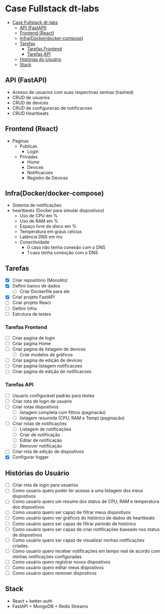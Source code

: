# Case Fullstack dt-labs

<!--toc:start-->
- [Case Fullstack dt-labs](#case-fullstack-dt-labs)
  - [API (FastAPI)](#api-fastapi)
  - [Frontend (React)](#frontend-react)
  - [Infra(Docker/docker-compose)](#infradockerdocker-compose)
  - [Tarefas](#tarefas)
    - [Tarefas Frontend](#tarefas-frontend)
    - [Tarefas API](#tarefas-api)
  - [Histórias do Usuário](#histórias-do-usuário)
  - [Stack](#stack)
<!--toc:end-->

## API (FastAPI)

- Acesso de usuarios com suas respectivas senhas (hashed)
- CRUD de usuarios
- CRUD de devices
- CRUD de configuracao de notificacoes
- CRUD Heartbeats

## Frontend (React)
  
- Paginas
  - Publicas
    - Login
  - Privadas
    - Home
    - Devices
    - Notificacoes
    - Registro de Devices

## Infra(Docker/docker-compose)

- Sistema de notificações
- heartbeats (Docker para simular dispostivos)
  - Uso de CPU em %
  - Uso de RAM em %
  - Espaço livre de disco em %
  - Temperatura em graus celcius
  - Latência DNS em ms
  - Conectividade
    - 0 caso não tenha conexão com o DNS
    - 1 caso tenha conexção com o DNS

## Tarefas

- [x] Criar repositório (Monolito)
- [x] Definir banco de dados
  - [ ] Criar Dockerfile para ele
- [x] Criar projeto FastAPI
- [ ] Criar projeto React
- [ ] Definir Infra
- [ ] Estrutura de testes

### Tarefas Frontend

- [ ] Criar pagina de login
- [ ] Criar pagina Home
- [ ] Criar pagina de listagem de devices
  - [ ] Criar modelos de gráficos
- [ ] Criar pagina de edição de devices
- [ ] Criar pagina listagem notificacoes
- [ ] Criar pagina de edição de notificacoes

### Tarefas API

- [ ] Usuario configurável padrão para testes
- [ ] Criar rota de login de usuário
- [ ] Criar rotas dispostivos
  - [ ] listagem completa com filtros (paginacão)
  - [ ] listagem resumida (CPU, RAM e Temp) (paginacão)
- [ ] Criar rotas de notificações
  - [ ] Listagem de notificações
  - [ ] Criar de notificação
  - [ ] Editar de notificação
  - [ ] Remover notificação
- [ ] Criar rota de edição de dispostivos
- [x] Configurar logger

## Histórias do Usuário

- [ ] Criar rota de login para usuarios
- [ ] Como usuario quero poder ter acesso a uma listagem dos meus
  dispostivos
- [ ] Como usuario quero um resume dos status de CPU, RAM e temperatura dos dispostivos
- [ ] Como usuario quero ser capaz de filtrar meus dispostivos
- [ ] Como usuário quero ver gráficos do histórico de dados de heartbeats
- [ ] Como usuário quero ser capaz de filtrar período de histórico
- [ ] Como usuário quero ser capaz de criar notificações baseado nos status de dispostivos
- [ ] Como usuário quero ser capaz de visualizar minhas notificações criadas.
- [ ] Como usuário quero receber notificações em tempo real
de acordo com minhas notificações configuradas
- [ ] Como usuário quero registrar novos dispostivos
- [ ] Como usuário quero editar meus dispostivos
- [ ] Como usuário quero remover dispostivos

## Stack

- React + better-auth
- FastAPI + MongoDB + Redis Streams
